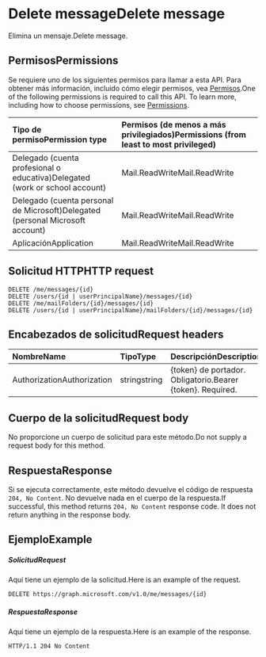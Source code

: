 # <a name="delete-message"></a><span data-ttu-id="44a6d-101">Delete message</span><span class="sxs-lookup"><span data-stu-id="44a6d-101">Delete message</span></span>

<span data-ttu-id="44a6d-102">Elimina un mensaje.</span><span class="sxs-lookup"><span data-stu-id="44a6d-102">Delete message.</span></span>
## <a name="permissions"></a><span data-ttu-id="44a6d-103">Permisos</span><span class="sxs-lookup"><span data-stu-id="44a6d-103">Permissions</span></span>
<span data-ttu-id="44a6d-p101">Se requiere uno de los siguientes permisos para llamar a esta API. Para obtener más información, incluido cómo elegir permisos, vea [Permisos](../../../concepts/permissions_reference.md).</span><span class="sxs-lookup"><span data-stu-id="44a6d-p101">One of the following permissions is required to call this API. To learn more, including how to choose permissions, see [Permissions](../../../concepts/permissions_reference.md).</span></span>

|<span data-ttu-id="44a6d-106">Tipo de permiso</span><span class="sxs-lookup"><span data-stu-id="44a6d-106">Permission type</span></span>      | <span data-ttu-id="44a6d-107">Permisos (de menos a más privilegiados)</span><span class="sxs-lookup"><span data-stu-id="44a6d-107">Permissions (from least to most privileged)</span></span>              | 
|:--------------------|:---------------------------------------------------------| 
|<span data-ttu-id="44a6d-108">Delegado (cuenta profesional o educativa)</span><span class="sxs-lookup"><span data-stu-id="44a6d-108">Delegated (work or school account)</span></span> | <span data-ttu-id="44a6d-109">Mail.ReadWrite</span><span class="sxs-lookup"><span data-stu-id="44a6d-109">Mail.ReadWrite</span></span>    | 
|<span data-ttu-id="44a6d-110">Delegado (cuenta personal de Microsoft)</span><span class="sxs-lookup"><span data-stu-id="44a6d-110">Delegated (personal Microsoft account)</span></span> | <span data-ttu-id="44a6d-111">Mail.ReadWrite</span><span class="sxs-lookup"><span data-stu-id="44a6d-111">Mail.ReadWrite</span></span>    | 
|<span data-ttu-id="44a6d-112">Aplicación</span><span class="sxs-lookup"><span data-stu-id="44a6d-112">Application</span></span> | <span data-ttu-id="44a6d-113">Mail.ReadWrite</span><span class="sxs-lookup"><span data-stu-id="44a6d-113">Mail.ReadWrite</span></span> | 

## <a name="http-request"></a><span data-ttu-id="44a6d-114">Solicitud HTTP</span><span class="sxs-lookup"><span data-stu-id="44a6d-114">HTTP request</span></span>
<!-- { "blockType": "ignored" } -->
```http
DELETE /me/messages/{id}
DELETE /users/{id | userPrincipalName}/messages/{id}
DELETE /me/mailFolders/{id}/messages/{id}
DELETE /users/{id | userPrincipalName}/mailFolders/{id}/messages/{id}
```
## <a name="request-headers"></a><span data-ttu-id="44a6d-115">Encabezados de solicitud</span><span class="sxs-lookup"><span data-stu-id="44a6d-115">Request headers</span></span>
| <span data-ttu-id="44a6d-116">Nombre</span><span class="sxs-lookup"><span data-stu-id="44a6d-116">Name</span></span>       | <span data-ttu-id="44a6d-117">Tipo</span><span class="sxs-lookup"><span data-stu-id="44a6d-117">Type</span></span> | <span data-ttu-id="44a6d-118">Descripción</span><span class="sxs-lookup"><span data-stu-id="44a6d-118">Description</span></span>|
|:---------------|:--------|:----------|
| <span data-ttu-id="44a6d-119">Authorization</span><span class="sxs-lookup"><span data-stu-id="44a6d-119">Authorization</span></span>  | <span data-ttu-id="44a6d-120">string</span><span class="sxs-lookup"><span data-stu-id="44a6d-120">string</span></span>  | <span data-ttu-id="44a6d-p102">{token} de portador. Obligatorio.</span><span class="sxs-lookup"><span data-stu-id="44a6d-p102">Bearer {token}. Required.</span></span> |

## <a name="request-body"></a><span data-ttu-id="44a6d-123">Cuerpo de la solicitud</span><span class="sxs-lookup"><span data-stu-id="44a6d-123">Request body</span></span>
<span data-ttu-id="44a6d-124">No proporcione un cuerpo de solicitud para este método.</span><span class="sxs-lookup"><span data-stu-id="44a6d-124">Do not supply a request body for this method.</span></span>

## <a name="response"></a><span data-ttu-id="44a6d-125">Respuesta</span><span class="sxs-lookup"><span data-stu-id="44a6d-125">Response</span></span>

<span data-ttu-id="44a6d-p103">Si se ejecuta correctamente, este método devuelve el código de respuesta `204, No Content`. No devuelve nada en el cuerpo de la respuesta.</span><span class="sxs-lookup"><span data-stu-id="44a6d-p103">If successful, this method returns `204, No Content` response code. It does not return anything in the response body.</span></span>

## <a name="example"></a><span data-ttu-id="44a6d-128">Ejemplo</span><span class="sxs-lookup"><span data-stu-id="44a6d-128">Example</span></span>
##### <a name="request"></a><span data-ttu-id="44a6d-129">Solicitud</span><span class="sxs-lookup"><span data-stu-id="44a6d-129">Request</span></span>
<span data-ttu-id="44a6d-130">Aquí tiene un ejemplo de la solicitud.</span><span class="sxs-lookup"><span data-stu-id="44a6d-130">Here is an example of the request.</span></span>
<!-- {
  "blockType": "request",
  "name": "delete_message"
}-->
```http
DELETE https://graph.microsoft.com/v1.0/me/messages/{id}
```
##### <a name="response"></a><span data-ttu-id="44a6d-131">Respuesta</span><span class="sxs-lookup"><span data-stu-id="44a6d-131">Response</span></span>
<span data-ttu-id="44a6d-132">Aquí tiene un ejemplo de la respuesta.</span><span class="sxs-lookup"><span data-stu-id="44a6d-132">Here is an example of the response.</span></span> 
<!-- {
  "blockType": "response",
  "truncated": true
} -->
```http
HTTP/1.1 204 No Content
```
<!-- uuid: 8fcb5dbc-d5aa-4681-8e31-b001d5168d79
2015-10-25 14:57:30 UTC -->
<!-- {
  "type": "#page.annotation",
  "description": "Delete message",
  "keywords": "",
  "section": "documentation",
  "tocPath": ""
}-->